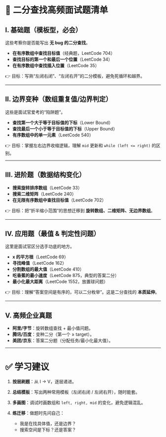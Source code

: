 # 🧭 二分查找高频面试题清单

## Ⅰ. 基础题（模板型，必会）

这些考察你是否能写出 **无 bug 的二分查找**。

* **在有序数组中查找目标值**（经典题，LeetCode 704）
* **查找目标的第一个和最后一个位置**（LeetCode 34）
* **在有序数组中查找插入位置**（LeetCode 35）

👉 目标：写熟“左闭右闭”、“左闭右开”的二分模板，避免死循环和越界。

---

## Ⅱ. 边界变种（数组重复值/边界判定）

这些是面试官爱考的“陷阱题”。

* **查找第一个大于等于目标值的下标**（Lower Bound）
* **查找最后一个小于等于目标值的下标**（Upper Bound）
* **有序数组中的单一元素**（LeetCode 540）

👉 目标：掌握左右边界收缩逻辑，理解 `mid` 更新和 `while (left <= right)` 的区别。

---

## Ⅲ. 进阶题（数据结构变化）

* **搜索旋转排序数组**（LeetCode 33）
* **搜索二维矩阵**（LeetCode 240）
* **在无限有序数组中查找目标值**（LeetCode 702）

👉 目标：把“折半缩小范围”的思想迁移到 **旋转数组、二维矩阵、无边界数组**。

---

## Ⅳ. 应用题（最值 & 判定性问题）

这里是面试官区分选手功底的地方。

* **x 的平方根**（LeetCode 69）
* **寻找峰值**（LeetCode 162）
* **分割数组的最大值**（LeetCode 410）
* **吃香蕉的最小速度**（LeetCode 875，典型的答案二分）
* **最小化最大距离**（LeetCode 1552，放置球问题）

👉 目标：理解“答案空间是有序的，可以二分枚举”。这是二分查找的 **本质延伸**。

---

## Ⅴ. 高频企业真题

* **阿里/字节**：旋转数组查找 + 最小值问题。
* **腾讯/百度**：变种二分（第一个 ≥ target）。
* **美团/京东**：答案二分题（分配任务/最小化最大值）。

---

# ✅ 学习建议

1. **按层刷题**：从 I → V，逐层递进。
2. **总结模板**：写出两种常用模板（左闭右闭 / 左闭右开），随时能套。
3. **多画图**：调试时画数组和 `left, right, mid` 的变化，避免逻辑混乱。
4. **练迁移**：做题时先问自己：

   * 我是在找具体值，还是边界？
   * 搜索空间是下标？还是答案？



